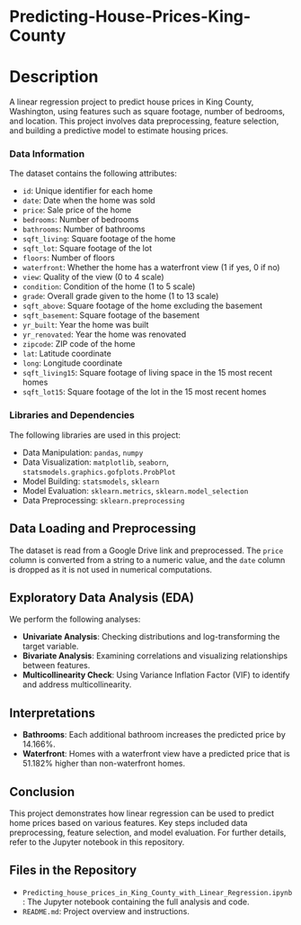 # Predicting-House-Prices-King-County

# Description
A linear regression project to predict house prices in King County, Washington, using features such as square footage, number of bedrooms, and location. This project involves data preprocessing, feature selection, and building a predictive model to estimate housing prices.

### Data Information

The dataset contains the following attributes:

- `id`: Unique identifier for each home
- `date`: Date when the home was sold
- `price`: Sale price of the home
- `bedrooms`: Number of bedrooms
- `bathrooms`: Number of bathrooms
- `sqft_living`: Square footage of the home
- `sqft_lot`: Square footage of the lot
- `floors`: Number of floors
- `waterfront`: Whether the home has a waterfront view (1 if yes, 0 if no)
- `view`: Quality of the view (0 to 4 scale)
- `condition`: Condition of the home (1 to 5 scale)
- `grade`: Overall grade given to the home (1 to 13 scale)
- `sqft_above`: Square footage of the home excluding the basement
- `sqft_basement`: Square footage of the basement
- `yr_built`: Year the home was built
- `yr_renovated`: Year the home was renovated
- `zipcode`: ZIP code of the home
- `lat`: Latitude coordinate
- `long`: Longitude coordinate
- `sqft_living15`: Square footage of living space in the 15 most recent homes
- `sqft_lot15`: Square footage of the lot in the 15 most recent homes

### Libraries and Dependencies

The following libraries are used in this project:

- Data Manipulation: `pandas`, `numpy`
- Data Visualization: `matplotlib`, `seaborn`, `statsmodels.graphics.gofplots.ProbPlot`
- Model Building: `statsmodels`, `sklearn`
- Model Evaluation: `sklearn.metrics`, `sklearn.model_selection`
- Data Preprocessing: `sklearn.preprocessing`

## Data Loading and Preprocessing

The dataset is read from a Google Drive link and preprocessed. The `price` column is converted from a string to a numeric value, and the `date` column is dropped as it is not used in numerical computations.

## Exploratory Data Analysis (EDA)

We perform the following analyses:

- **Univariate Analysis**: Checking distributions and log-transforming the target variable.
- **Bivariate Analysis**: Examining correlations and visualizing relationships between features.
- **Multicollinearity Check**: Using Variance Inflation Factor (VIF) to identify and address multicollinearity.

## Interpretations

- **Bathrooms**: Each additional bathroom increases the predicted price by 14.166%.
- **Waterfront**: Homes with a waterfront view have a predicted price that is 51.182% higher than non-waterfront homes.

## Conclusion

This project demonstrates how linear regression can be used to predict home prices based on various features. Key steps included data preprocessing, feature selection, and model evaluation. For further details, refer to the Jupyter notebook in this repository.

## Files in the Repository

- `Predicting_house_prices_in_King_County_with_Linear_Regression.ipynb`: The Jupyter notebook containing the full analysis and code.
- `README.md`: Project overview and instructions.
